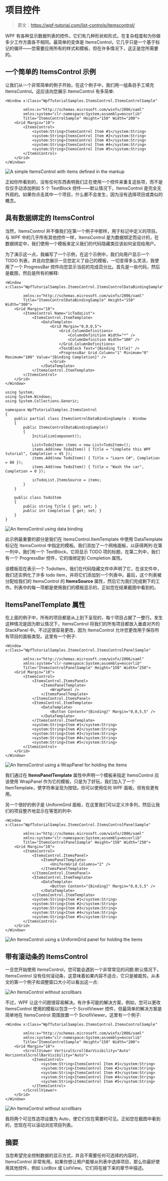 # 项目控件

> 原文：<https://wpf-tutorial.com/list-controls/itemscontrol/>

WPF 有各种显示数据列表的控件。它们有几种形状和形式，在复杂程度和为你做多少工作方面各不相同。最简单的变体是 ItemsControl，它几乎只是一个基于标记的循环——您需要应用所有的样式和模板，但在许多情况下，这正是您所需要的。

## 一个简单的 ItemsControl 示例

让我们从一个非常简单的例子开始，在这个例子中，我们用一组条目手工填充 ItemsControl。这应该向您展示 ItemsControl 有多简单:

```
<Window x:Class="WpfTutorialSamples.ItemsControl.ItemsControlSample"

        xmlns:x="http://schemas.microsoft.com/winfx/2006/xaml"
		xmlns:system="clr-namespace:System;assembly=mscorlib"
        Title="ItemsControlSample" Height="150" Width="200">
    <Grid Margin="10">
		<ItemsControl>
			<system:String>ItemsControl Item #1</system:String>
			<system:String>ItemsControl Item #2</system:String>
			<system:String>ItemsControl Item #3</system:String>
			<system:String>ItemsControl Item #4</system:String>
			<system:String>ItemsControl Item #5</system:String>
		</ItemsControl>
	</Grid>
</Window>
```

![](img/09d1cb13c9362f6194567917aaf55c28.png "A simple ItemsControl with items defined in the markup")

正如你所看到的，没有任何东西表明我们正在使用一个控件来重复这些项，而不是仅仅手动添加例如 5 个 TextBlock 控件——默认情况下，ItemsControl 是完全无外观的。如果你点击其中一个项目，什么都不会发生，因为没有选择项目或类似的概念。

<input type="hidden" name="IL_IN_ARTICLE">

## 具有数据绑定的 ItemsControl

当然，ItemsControl 并不像我们在第一个例子中那样，用于标记中定义的项目。与 WPF 中的几乎所有其他控件一样，ItemsControl 是为数据绑定而设计的，在数据绑定中，我们使用一个模板来定义我们的代码隐藏类应该如何呈现给用户。

为了演示这一点，我编写了一个示例，在这个示例中，我们向用户显示一个 TODO 列表，并且向您展示一旦您定义了自己的模板，一切变得多么灵活，我使用了一个 ProgressBar 控件向您显示当前的完成百分比。首先是一些代码，然后是截图，然后是所有的解释:

```
<Window x:Class="WpfTutorialSamples.ItemsControl.ItemsControlDataBindingSample"

        xmlns:x="http://schemas.microsoft.com/winfx/2006/xaml"
        Title="ItemsControlDataBindingSample" Height="150" Width="300">
    <Grid Margin="10">
		<ItemsControl Name="icTodoList">
			<ItemsControl.ItemTemplate>
				<DataTemplate>
					<Grid Margin="0,0,0,5">
						<Grid.ColumnDefinitions>
							<ColumnDefinition Width="*" />
							<ColumnDefinition Width="100" />
						</Grid.ColumnDefinitions>
						<TextBlock Text="{Binding Title}" />
						<ProgressBar Grid.Column="1" Minimum="0" Maximum="100" Value="{Binding Completion}" />
					</Grid>
				</DataTemplate>
			</ItemsControl.ItemTemplate>
		</ItemsControl>
	</Grid>
</Window>
```

```
using System;
using System.Windows;
using System.Collections.Generic;

namespace WpfTutorialSamples.ItemsControl
{
	public partial class ItemsControlDataBindingSample : Window
	{
		public ItemsControlDataBindingSample()
		{
			InitializeComponent();

			List<TodoItem> items = new List<TodoItem>();
			items.Add(new TodoItem() { Title = "Complete this WPF tutorial", Completion = 45 });
			items.Add(new TodoItem() { Title = "Learn C#", Completion = 80 });
			items.Add(new TodoItem() { Title = "Wash the car", Completion = 0 });

			icTodoList.ItemsSource = items;
		}
	}

	public class TodoItem
	{
		public string Title { get; set; }
		public int Completion { get; set; }
	}
}
```

![](img/a1818da25771269d21114fdc7cf00b7a.png "An ItemsControl using data binding")

此示例最重要的部分是我们在 ItemsControl.ItemTemplate 中使用 DataTemplate 标记在 ItemsControl 中指定的模板。我们添加了一个网格面板，以获得两列:在第一列中，我们有一个 TextBlock，它将显示 TODO 项的标题，在第二列中，我们有一个 ProgressBar 控件，它的值绑定到 Completion 属性。

该模板现在表示一个 TodoItem，我们在代码隐藏文件中声明了它，在该文件中，我们还实例化了许多 todo item，并将它们添加到一个列表中。最后，这个列表被分配给我们的 ItemsControl 的 **ItemsSource** 属性，然后它为我们完成剩下的工作。列表中的每一项都是使用我们的模板显示的，正如您在结果截图中看到的。

## ItemsPanelTemplate 属性

在上面的例子中，所有的项目都是从上到下呈现的，每个项目占据了一整行。发生这种情况是因为默认情况下，ItemsControl 将我们的所有项目都放入垂直对齐的 StackPanel 中。不过这很容易更改，因为 ItemsControl 允许您更改用于保存所有项目的面板类型。这里有一个例子:

```
<Window x:Class="WpfTutorialSamples.ItemsControl.ItemsControlPanelSample"

        xmlns:x="http://schemas.microsoft.com/winfx/2006/xaml"
		xmlns:system="clr-namespace:System;assembly=mscorlib"
        Title="ItemsControlPanelSample" Height="150" Width="250">
	<Grid Margin="10">
		<ItemsControl>
			<ItemsControl.ItemsPanel>
				<ItemsPanelTemplate>
					<WrapPanel />
				</ItemsPanelTemplate>
			</ItemsControl.ItemsPanel>
			<ItemsControl.ItemTemplate>
				<DataTemplate>
					<Button Content="{Binding}" Margin="0,0,5,5" />
				</DataTemplate>
			</ItemsControl.ItemTemplate>
			<system:String>Item #1</system:String>
			<system:String>Item #2</system:String>
			<system:String>Item #3</system:String>
			<system:String>Item #4</system:String>
			<system:String>Item #5</system:String>
		</ItemsControl>
	</Grid>
</Window>
```

![](img/3b261c20ca54ae0f3527dac4f475dc35.png "An ItemsControl using a WrapPanel for holding the items")

我们通过在 **ItemsPanelTemplate** 属性中声明一个模板来指定 ItemsControl 应该使用 WrapPanel 作为它的模板，只是为了好玩，我们加入了一个 ItemTemplate，使字符串呈现为按钮。你可以使用任何 WPF 面板，但有些更有用。

另一个很好的例子是 UniformGrid 面板，在这里我们可以定义许多列，然后让我们的项目整齐地显示在等宽的列中:

```
<Window x:Class="WpfTutorialSamples.ItemsControl.ItemsControlPanelSample"

        xmlns:x="http://schemas.microsoft.com/winfx/2006/xaml"
		xmlns:system="clr-namespace:System;assembly=mscorlib"
        Title="ItemsControlPanelSample" Height="150" Width="250">
	<Grid Margin="10">
		<ItemsControl>
			<ItemsControl.ItemsPanel>
				<ItemsPanelTemplate>
					<UniformGrid Columns="2" />
				</ItemsPanelTemplate>
			</ItemsControl.ItemsPanel>
			<ItemsControl.ItemTemplate>
				<DataTemplate>
					<Button Content="{Binding}" Margin="0,0,5,5" />
				</DataTemplate>
			</ItemsControl.ItemTemplate>
			<system:String>Item #1</system:String>
			<system:String>Item #2</system:String>
			<system:String>Item #3</system:String>
			<system:String>Item #4</system:String>
			<system:String>Item #5</system:String>
		</ItemsControl>
	</Grid>
</Window>
```

![](img/851b8d7f164e1289d60c9fff7397c17a.png "An ItemsControl using a UniformGrid panel for holding the items")

## 带有滚动条的 ItemsControl

一旦您开始使用 ItemsControl，您可能会遇到一个非常常见的问题:默认情况下，ItemsControl 没有任何滚动条，这意味着如果内容不适合，它只是被裁剪。从本文的第一个例子和调整窗口大小可以看出这一点:

![](img/03706a9b4efa485793e9d3189491ba0e.png "An ItemsControl without scrollbars")

不过，WPF 让这个问题很容易解决。有许多可能的解决方案，例如，您可以更改 ItemsControl 使用的模板以包含一个 ScrollViewer 控件，但最简单的解决方案是简单地在 ItemsControl 周围放置一个 ScrollViewer。这里有一个例子:

```
<Window x:Class="WpfTutorialSamples.ItemsControl.ItemsControlSample"

        xmlns:x="http://schemas.microsoft.com/winfx/2006/xaml"
		xmlns:system="clr-namespace:System;assembly=mscorlib"
        Title="ItemsControlSample" Height="150" Width="200">
	<Grid Margin="10">
		<ScrollViewer VerticalScrollBarVisibility="Auto" HorizontalScrollBarVisibility="Auto">
			<ItemsControl>
				<system:String>ItemsControl Item #1</system:String>
				<system:String>ItemsControl Item #2</system:String>
				<system:String>ItemsControl Item #3</system:String>
				<system:String>ItemsControl Item #4</system:String>
				<system:String>ItemsControl Item #5</system:String>
			</ItemsControl>
		</ScrollViewer>
	</Grid>
</Window>
```

![](img/43b06cac6b7fa69968203a71cff9e98e.png "An ItemsControl without scrollbars")

我将两个可见性选项设置为 Auto，使它们仅在需要时可见。正如您在截图中看到的，您现在可以滚动浏览项目列表。

## 摘要

当您希望完全控制数据的显示方式，并且不需要任何可选择的内容时，ItemsControl 非常有用。如果你想让用户能够从列表中选择项目，那么你最好使用其他控件，例如 ListBox 或 ListView。它们将在接下来的章节中描述。

* * *